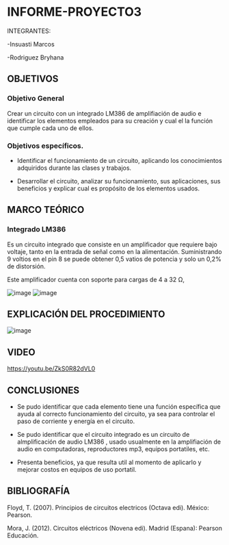 # INFORME-PROYECTO3

INTEGRANTES:

   -Insuasti Marcos

   -Rodriguez Bryhana

## OBJETIVOS

### Objetivo General

Crear un circuito con un integrado LM386 de amplifiación de audio e identificar los elementos empleados para su creación y cual el la función que cumple cada uno de ellos.
   
### Objetivos específicos.

* Identificar el funcionamiento de un circuito, aplicando los conocimientos adquiridos durante las clases y trabajos.
   
* Desarrollar el circuito, analizar su funcionamiento, sus aplicaciones, sus beneficios y explicar cual es propósito de los elementos usados.

## MARCO TEÓRICO
### Integrado LM386
Es un circuito integrado que consiste en un amplificador que requiere bajo voltaje, tanto en la entrada de señal como en la alimentación. Suministrando 9 voltios en el pin 8 se puede obtener 0,5 vatios de potencia y solo un 0,2% de distorsión.

Este amplificador cuenta con soporte para cargas de 4 a 32 Ω,

![image](https://user-images.githubusercontent.com/116811856/222306266-93be8013-5443-4ac8-8a13-e45a05a7f92d.png)
![image](https://user-images.githubusercontent.com/116811856/222306107-620f9959-4914-409d-a3f0-ccf0c578c517.png)


## EXPLICACIÓN DEL PROCEDIMIENTO
![image](https://user-images.githubusercontent.com/116811856/222306029-14d08806-50b4-40b7-8f01-6788fc6dbc65.png)


## VIDEO

https://youtu.be/ZkS0R82dVL0

## CONCLUSIONES

* Se pudo identificar que cada elemento tiene una función específica que ayuda al correcto funcionamiento del circuito, ya sea para controlar el paso de corriente y energía en el circuito.

* Se pudo identificar que el circuito integrado es un circuito de almplificación de audio LM386 , usado usualmente en la amplifiación de audio en computadoras, reproductores mp3, equipos portatiles, etc.

* Presenta beneficios, ya que resulta util al momento de aplicarlo y mejorar costos en equipos de uso portatil.

## BIBLIOGRAFÍA

Floyd, T. (2007). Principios de circuitos electricos (Octava edi). México: Pearson.

Mora, J. (2012). Circuitos eléctricos (Novena edi). Madrid (Espana): Pearson Educación.
